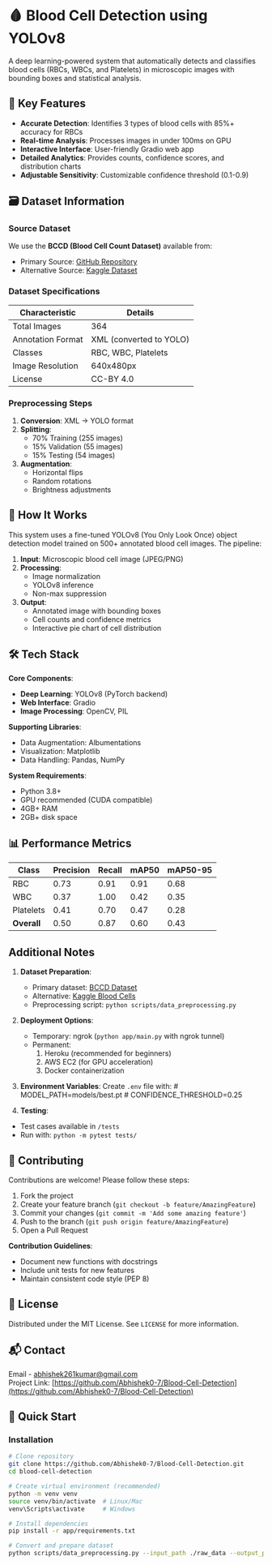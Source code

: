 # 🩸 Blood Cell Detection using YOLOv8

A deep learning-powered system that automatically detects and classifies blood cells (RBCs, WBCs, and Platelets) in microscopic images with bounding boxes and statistical analysis.

## 🌟 Key Features

- **Accurate Detection**: Identifies 3 types of blood cells with 85%+ accuracy for RBCs
- **Real-time Analysis**: Processes images in under 100ms on GPU
- **Interactive Interface**: User-friendly Gradio web app
- **Detailed Analytics**: Provides counts, confidence scores, and distribution charts
- **Adjustable Sensitivity**: Customizable confidence threshold (0.1-0.9)

## 🗃️ Dataset Information

### Source Dataset
We use the **BCCD (Blood Cell Count Dataset)** available from:
- Primary Source: [GitHub Repository](https://github.com/Shenggan/BCCD_Dataset)
- Alternative Source: [Kaggle Dataset](https://www.kaggle.com/datasets/paultimothymooney/blood-cells)

### Dataset Specifications
| Characteristic | Details |
|---------------|---------|
| Total Images | 364 |
| Annotation Format | XML (converted to YOLO) |
| Classes | RBC, WBC, Platelets |
| Image Resolution | 640x480px |
| License | CC-BY 4.0 |

### Preprocessing Steps
1. **Conversion**: XML → YOLO format
2. **Splitting**:
   - 70% Training (255 images)
   - 15% Validation (55 images)
   - 15% Testing (54 images)
3. **Augmentation**:
   - Horizontal flips
   - Random rotations
   - Brightness adjustments


## 🧠 How It Works

This system uses a fine-tuned YOLOv8 (You Only Look Once) object detection model trained on 500+ annotated blood cell images. The pipeline:

1. **Input**: Microscopic blood cell image (JPEG/PNG)
2. **Processing**:
   - Image normalization
   - YOLOv8 inference
   - Non-max suppression
3. **Output**:
   - Annotated image with bounding boxes
   - Cell counts and confidence metrics
   - Interactive pie chart of cell distribution

## 🛠️ Tech Stack

**Core Components**:
- **Deep Learning**: YOLOv8 (PyTorch backend)
- **Web Interface**: Gradio
- **Image Processing**: OpenCV, PIL

**Supporting Libraries**:
- Data Augmentation: Albumentations
- Visualization: Matplotlib
- Data Handling: Pandas, NumPy

**System Requirements**:
- Python 3.8+
- GPU recommended (CUDA compatible)
- 4GB+ RAM
- 2GB+ disk space

## 📊 Performance Metrics

| Class       | Precision | Recall | mAP50 | mAP50-95 |
|-------------|-----------|--------|-------|----------|
| RBC         | 0.73      | 0.91   | 0.91  | 0.68     |
| WBC         | 0.37      | 1.00   | 0.42  | 0.35     |
| Platelets   | 0.41      | 0.70   | 0.47  | 0.28     |
| **Overall** | 0.50      | 0.87   | 0.60  | 0.43     |

## Additional Notes

1. **Dataset Preparation**: 
   - Primary dataset: [BCCD Dataset](https://github.com/Shenggan/BCCD_Dataset)
   - Alternative: [Kaggle Blood Cells](https://www.kaggle.com/datasets/paultimothymooney/blood-cells)
   - Preprocessing script: `python scripts/data_preprocessing.py`

2. **Deployment Options**:
   - Temporary: ngrok (`python app/main.py` with ngrok tunnel)
   - Permanent:
     1. Heroku (recommended for beginners)
     2. AWS EC2 (for GPU acceleration)
     3. Docker containerization

3. **Environment Variables**: Create `.env` file with:
           # MODEL_PATH=models/best.pt
           # CONFIDENCE_THRESHOLD=0.25

4. **Testing**: 
- Test cases available in `/tests`
- Run with: `python -m pytest tests/`

## 🤝 Contributing
Contributions are welcome! Please follow these steps:
1. Fork the project
2. Create your feature branch (`git checkout -b feature/AmazingFeature`)
3. Commit your changes (`git commit -m 'Add some amazing feature'`)
4. Push to the branch (`git push origin feature/AmazingFeature`)
5. Open a Pull Request

**Contribution Guidelines**:
- Document new functions with docstrings
- Include unit tests for new features
- Maintain consistent code style (PEP 8)

## 📜 License
Distributed under the MIT License. See `LICENSE` for more information.

## 📬 Contact
Email - abhishek261kumar@gmail.com  
Project Link: [https://github.com/Abhishek0-7/Blood-Cell-Detection](https://github.com/Abhishek0-7/Blood-Cell-Detection)

## 🚀 Quick Start

### Installation

```bash
# Clone repository
git clone https://github.com/Abhishek0-7/Blood-Cell-Detection.git
cd blood-cell-detection

# Create virtual environment (recommended)
python -m venv venv
source venv/bin/activate  # Linux/Mac
venv\Scripts\activate     # Windows

# Install dependencies
pip install -r app/requirements.txt

# Convert and prepare dataset
python scripts/data_preprocessing.py --input_path ./raw_data --output_path ./processed_data
